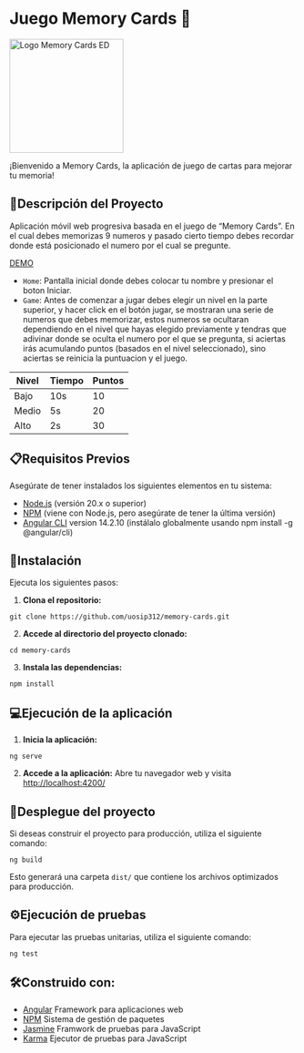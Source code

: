 # Juego Memory Cards 🧠

<img src="https://github.com/uosip312/memory-cards/assets/52187478/ad147d06-647f-4da9-9c07-a979e99bc76d" alt="Logo Memory Cards ED" width="200"/>

¡Bienvenido a Memory Cards, la aplicación de juego de cartas para mejorar tu memoria!

## 📄Descripción del Proyecto
Aplicación móvil web progresiva basada en el juego de “Memory Cards”. En el cual debes memorizas 9 numeros y pasado cierto tiempo debes recordar donde está posicionado el numero por el cual se pregunte.

[DEMO](https://uosip312.github.io/memory-cards/)

- `Home`: Pantalla inicial donde debes colocar tu nombre y presionar el boton Iniciar.
- `Game`: Antes de comenzar a jugar debes elegir un nivel en la parte superior, y hacer click en el botón jugar, se mostraran una serie de numeros que debes memorizar, estos numeros se ocultaran dependiendo en el nivel que hayas elegido previamente y tendras que adivinar donde se oculta el numero por el que se pregunta, si aciertas irás acumulando puntos (basados en el nivel seleccionado), sino aciertas se reinicia la puntuacion y el juego.

| Nivel | Tiempo | Puntos |
| ----- | ------ | ------ |
| Bajo  | 10s    | 10     |
| Medio | 5s     | 20     |
| Alto  | 2s     | 30     |

## 📋Requisitos Previos
Asegúrate de tener instalados los siguientes elementos en tu sistema:

- [Node.js](https://nodejs.org/) (versión 20.x o superior)
- [NPM](https://www.npmjs.com/) (viene con Node.js, pero asegúrate de tener la última versión)
- [Angular CLI](https://angular.io/cli) version 14.2.10 (instálalo globalmente usando npm install -g @angular/cli)

## 🔧Instalación
Ejecuta los siguientes pasos:

1. **Clona el repositorio:**
```
git clone https://github.com/uosip312/memory-cards.git
```
2. **Accede al directorio del proyecto clonado:**
```
cd memory-cards
```
3. **Instala las dependencias:**
```
npm install
```

## 💻Ejecución de la aplicación
1. **Inicia la aplicación:**
```
ng serve
```
2. **Accede a la aplicación:**
Abre tu navegador web y visita [http://localhost:4200/](http://localhost:4200/)

## 🔨Desplegue del proyecto

Si deseas construir el proyecto para producción, utiliza el siguiente comando:
```
ng build
```
Esto generará una carpeta `dist/` que contiene los archivos optimizados para producción.

## ⚙️Ejecución de pruebas
Para ejecutar las pruebas unitarias, utiliza el siguiente comando:
```
ng test
```

## 🛠️Construido con:
- [Angular](https://angular.io/) Framework para aplicaciones web
- [NPM](https://www.npmjs.com/) Sistema de gestión de paquetes
- [Jasmine](https://jasmine.github.io/) Framwork de pruebas para JavaScript
- [Karma](https://karma-runner.github.io/) Ejecutor de pruebas para JavaScript
